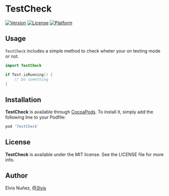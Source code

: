 # TestCheck

[![Version](https://img.shields.io/cocoapods/v/TestCheck.svg?style=flat)](http://cocoadocs.org/docsets/TestCheck)
[![License](https://img.shields.io/cocoapods/l/TestCheck.svg?style=flat)](http://cocoadocs.org/docsets/TestCheck)
[![Platform](https://img.shields.io/cocoapods/p/TestCheck.svg?style=flat)](http://cocoadocs.org/docsets/TestCheck)

## Usage

`TestCheck` includes a simple method to check wheter your on testing mode or not.

```swift
import TestCheck

if Test.isRunning() {
    // Do something
}
```

## Installation

**TestCheck** is available through [CocoaPods](http://cocoapods.org). To install
it, simply add the following line to your Podfile:

```ruby
pod 'TestCheck'
```

## License

**TestCheck** is available under the MIT license. See the LICENSE file for more info.

## Author

Elvis Nuñez, [@3lvis](https://twitter.com/3lvis)
